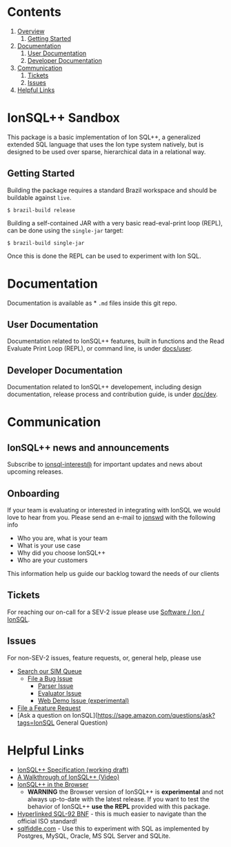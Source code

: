 # Contents 

1. [Overview](#ionsql-sandbox)
    1. [Getting Started](#getting-started)
1. [Documentation](#documentation)
    1. [User Documentation](#user-documentation)
    1. [Developer Documentation](#developer-documentation)
1. [Communication](#communication)
    1. [Tickets](#tickets)
    1. [Issues](#issues)
1. [Helpful Links](#helpful-links)


# IonSQL++ Sandbox
This package is a basic implementation of Ion SQL++, a generalized extended SQL language
that uses the Ion type system natively, but is designed to be used over sparse, hierarchical
data in a relational way.

## Getting Started
Building the package requires a standard Brazil workspace and should be buildable against `live`.

```
$ brazil-build release
```

Building a self-contained JAR with a very basic read-eval-print loop (REPL), can be done
using the `single-jar` target:

```
$ brazil-build single-jar
```

Once this is done the REPL can be used to experiment with Ion SQL.

# Documentation 

Documentation is available as * `.md` files inside this git repo. 

## User Documentation 

Documentation related to IonSQL++ features, built in functions and the
Read Evaluate Print Loop (REPL), or command line, is under [docs/user](docs/user). 


## Developer Documentation 

Documentation related to IonSQL++ developement, including design documentation, release process and contribution guide, 
 is under [doc/dev](doc/dev). 


# Communication 

## IonSQL++ news and announcements

Subscribe to [ionsql-interest@](https://email-list.corp.amazon.com/email-list/expand-list/ionsql-interest)
for important updates and news about upcoming releases.

## Onboarding 

If your team is evaluating or interested in integrating with IonSQL we would love to hear from you. Please send an e-mail to 
[jonswd](mailto:jonwsd@amazon.com) with the following info

* Who you are, what is your team
* What is your use case
* Why did you choose IonSQL++
* Who are your customers

This information help us guide our backlog toward the needs of our clients

## Tickets

For reaching our on-call for a SEV-2 issue please use [Software / Ion / IonSQL](https://tt.amazon.com/quicklink/Q000802791).

## Issues

For non-SEV-2 issues, feature requests, or, general help, please use 

* [Search our SIM Queue](https://tiny.amazon.com/25bxnndy/IonSQLIssues)
  * [File a Bug Issue](https://issues.amazon.com/issues/create?template=964bf8dc-67c5-4ab6-9dc8-cf8db3258226)
    * [Parser Issue](https://issues.amazon.com/issues/create?template=6663e63b-ccce-4b77-ac78-8655acee3ad1)
    * [Evaluator Issue](https://issues.amazon.com/issues/create?template=e9dc99bc-776b-4022-b63c-f85bf95813cf)
    * [Web Demo Issue (experimental)](https://issues.amazon.com/issues/create?template=02c4067e-4389-47e1-8d3c-b965ed59c053)
 * [File a Feature Request](https://issues.amazon.com/issues/create?template=8c984b68-9765-41c9-939c-e69d67e4691f)
 * [Ask a question on IonSQL](https://sage.amazon.com/questions/ask?tags=IonSQL General Question)

# Helpful Links

 - [IonSQL++ Specification (working draft)](https://drive.corp.amazon.com/view/Ion%20SQL++/Ion%20SQL++%20Formal%20reference%20evolving%20draft.pdf)
 - [A Walkthrough of IonSQL++ (Video)](https://broadcast.amazon.com/videos/52396)
 - [IonSQL++ in the Browser](https://sapp.amazon.com/IonSqlpp/)
     * **WARNING** the Browser version of IonSQL++ is **experimental** and not always up-to-date with the latest release. 
       If you want to test the behavior of IonSQL++ **use the REPL** provided with this package. 
 - [Hyperlinked SQL-92 BNF](https://ronsavage.github.io/SQL/sql-92.bnf.html) - this is much easier to navigate than the official ISO standard!
 - [sqlfiddle.com](http://sqlfiddle.com/) - Use this to experiment with SQL as implemented by Postgres, MySQL, Oracle, MS SQL Server and SQLite. 


